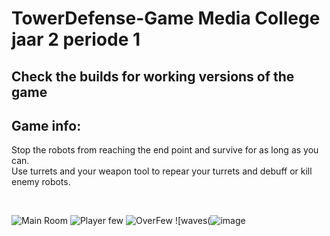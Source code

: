 # TowerDefense-Game Media College jaar 2 periode 1

## **Check the builds for working versions of the game**

## Game info: <br>
  Stop the robots from reaching the end point and survive for as long as you can. <br>
  Use turrets and your weapon tool to repear your turrets and debuff or kill enemy robots.
  
  <br>

  ![Main Room](https://cdn.discordapp.com/attachments/643913270746677269/948557960081186816/unknown.png) 
  ![Player few](https://cdn.discordapp.com/attachments/643913270746677269/948559669704675348/unknown.png)
  ![OverFew](https://cdn.discordapp.com/attachments/643913270746677269/948563231377588274/unknown.png)
  ![waves(![image](https://user-images.githubusercontent.com/70643013/156365272-b32dc545-879f-40b0-9328-4bceb8178e76.png)
